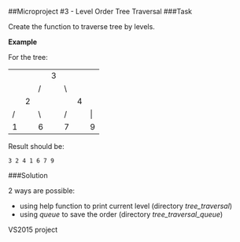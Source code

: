 ##Microproject #3 - Level Order Tree Traversal
###Task

Create the function to traverse tree by levels.

**Example**

For the tree:

|   |   |   |   |   |   |   |
|---|---|---|---|---|---|---|
|   |   |   | 3 |   |   |   |
|   |   | / |   |\\ |   |   |
|   | 2 |   |   |   | 4 |   |
| / |   |\\ |   | / |   | \\|
| 1 |   | 6 |   | 7 |   | 9 |

Result should be:

`3 2 4 1 6 7 9`

###Solution

2 ways are possible:
- using help function to print current level (directory _tree\_traversal_)
- using _queue_ to save the order (directory _tree\_traversal\_queue_)

VS2015 project
